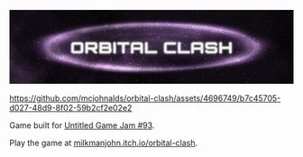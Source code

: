 ![Orbital Clash](marketing/itch_banner_scaled.png)

https://github.com/mcjohnalds/orbital-clash/assets/4696749/b7c45705-d027-48d9-8f02-59b2cf2e02e2

Game built for [Untitled Game Jam
#93](https://itch.io/jam/untitled-game-jam-93).

Play the game at
[milkmanjohn.itch.io/orbital-clash](https://milkmanjohn.itch.io/orbital-clash).
